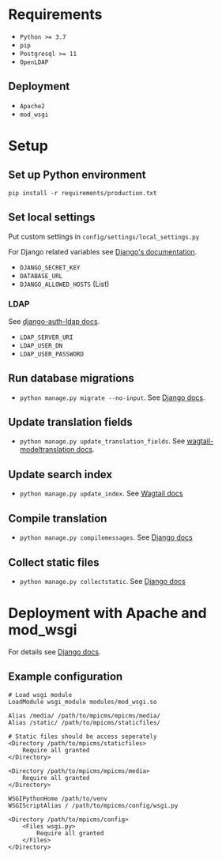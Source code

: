 # Requirements
- `Python >= 3.7`
- `pip`
- `Postgresql >= 11`
- `OpenLDAP`

## Deployment
- `Apache2`
- `mod_wsgi`

# Setup
## Set up Python environment
`pip install -r requirements/production.txt`

## Set local settings
Put custom settings in `config/settings/local_settings.py`

For Django related variables see [Django's documentation](https://docs.djangoproject.com/en/dev/ref/settings/).
- `DJANGO_SECRET_KEY`
- `DATABASE_URL`
- `DJANGO_ALLOWED_HOSTS` (List)

### LDAP
See [django-auth-ldap docs](https://django-auth-ldap.readthedocs.io/en/latest/authentication.html#server-config).
- `LDAP_SERVER_URI`
- `LDAP_USER_DN`
- `LDAP_USER_PASSWORD`

## Run database migrations
- `python manage.py migrate --no-input`. See [Django docs](https://docs.djangoproject.com/en/2.2/ref/django-admin/#django-admin-migrate).

## Update translation fields
- `python manage.py update_translation_fields`. See [wagtail-modeltranslation docs](https://wagtail-modeltranslation.readthedocs.io/en/latest/management%20commands.html#the-update-translation-fields-command).

## Update search index
- `python manage.py update_index`. See [Wagtail docs](https://docs.wagtail.io/en/latest/reference/management_commands.html#update-index)

## Compile translation
- `python manage.py compilemessages`. See [Django docs](https://docs.djangoproject.com/en/2.2/ref/django-admin/#django-admin-compilemessages)

## Collect static files
- `python manage.py collectstatic`. See [Django docs](https://docs.djangoproject.com/en/2.2/ref/contrib/staticfiles/#collectstatic)

# Deployment with Apache and mod_wsgi
For details see [Django docs](https://docs.djangoproject.com/en/dev/howto/deployment/wsgi/modwsgi/).

## Example configuration
```
# Load wsgi module
LoadModule wsgi_module modules/mod_wsgi.so

Alias /media/ /path/to/mpicms/mpicms/media/
Alias /static/ /path/to/mpicms/staticfiles/

# Static files should be access seperately
<Directory /path/to/mpicms/staticfiles>
    Require all granted
</Directory>

<Directory /path/to/mpicms/mpicms/media>
    Require all granted
</Directory>

WSGIPythonHome /path/to/venv
WSGIScriptAlias / /path/to/mpicms/config/wsgi.py

<Directory /path/to/mpicms/config>
    <Files wsgi.py>
        Require all granted
    </Files>
</Directory>
```
